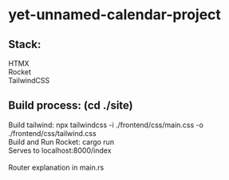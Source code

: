 # yet-unnamed-calendar-project

## Stack:
HTMX\
Rocket\
TailwindCSS

## Build process: (cd ./site)
Build tailwind: npx tailwindcss -i ./frontend/css/main.css -o ./frontend/css/tailwind.css\
Build and Run Rocket: cargo run\
Serves to localhost:8000/index\
\
Router explanation in main.rs
